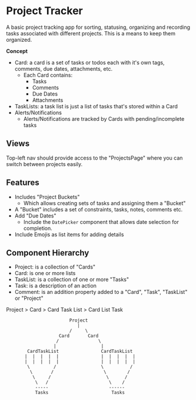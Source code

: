 # Project Tracker

A basic project tracking app for sorting, statusing, organizing and recording tasks associated with different projects. This is a means to keep them organized.

**Concept**

- Card: a card is a set of tasks or todos each with it's own tags, comments, due dates, attachments, etc.
  - Each Card contains:
    - Tasks
    - Comments
    - Due Dates
    - Attachments
- TaskLists: a task list is just a list of tasks that's stored within a Card
- Alerts/Notifications
  - Alerts/Notifications are tracked by Cards with pending/incomplete tasks

## Views

Top-left nav should provide access to the "ProjectsPage" where you can switch between projects easily.

## Features

- Includes "Project Buckets"
  - Which allows creating sets of tasks and assigning them a "Bucket"
- A "Bucket" includes a set of constraints, tasks, notes, comments etc.
- Add "Due Dates"
  - Include the `DatePicker` component that allows date selection for completion.
- Include Emojis as list items for adding details

## Component Hierarchy

- Project: is a collection of "Cards"
- Card: is one or more lists
- TaskList: is a collection of one or more "Tasks"
- Task: is a description of an action
- Comment: is an addition property added to a "Card", "Task", "TaskList" or "Project"

Project > Card > Card Task List > Card List Task

```
                        Project
                           |
                        /     \
                    Card       Card
                   /               \
                  |                 |
        CardTaskList                CardTaskList
       |  |  |  |  |                |  |  |  |  |
       |  |  |  |  |                |  |  |  |  |
        \         /                 \          /
         \       /                   \        /
          \     /                     \      /
           \   /                       \    /
           -----                       ------
           Tasks                        Tasks

```
